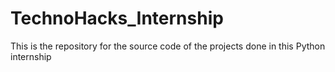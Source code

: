 # TechnoHacks_Internship
This is the repository for the source code of the projects done in this Python internship

